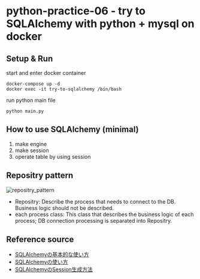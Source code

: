 # python-practice-06 - try to SQLAlchemy with python + mysql on docker
## Setup & Run
start and enter docker container
```
docker-compose up -d
docker exec -it try-to-sqlalchemy /bin/bash
```
run python main file
```
python main.py
```

## How to use SQLAlchemy (minimal)
1. make engine
2. make session
3. operate table by using session

## Repositry pattern
![repositry_pattern](https://user-images.githubusercontent.com/99404423/186602292-6259662b-456d-4ee1-b9ea-dc56d9ca3090.png)
* Repositry: Describe the process that needs to connect to the DB. Business logic should not be described.
* each process class: This class that describes the business logic of each process; DB connection processing is separated into Repositry.

## Reference source
* [SQLAlchemyの基本的な使い方](https://qiita.com/arkuchy/items/75799665acd09520bed2)
* [SQLAlchemyの使い方](https://www.wakuwakubank.com/posts/277-python-sqlalchemy/)
* [SQLAlchemyのSession生成方法](https://qiita.com/tosizo/items/86d3c60a4bb70eb1656e)
